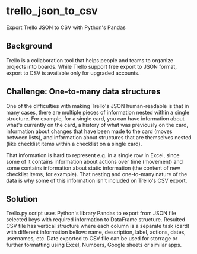 # trello_json_to_csv
Export Trello JSON to CSV with Python's Pandas

## Background
Trello is a collaboration tool that helps people and teams to organize  projects into boards. While Trello support free export to JSON format, export to CSV is available only for upgraded accounts.

## Challenge: One-to-many data structures
One of the difficulties with making Trello's JSON human-readable is that in many cases, there are multiple pieces of information nested within a single structure. For example, for a single card, you can have information about what's currently on the card, a history of what was previously on the card, information about changes that have been made to the card (moves between lists), and information about structures that are themselves nested (like checklist items within a checklist on a single card). 

That information is hard to represent e.g. in a single row in Excel, since some of it contains information about actions over time (movement) and some contains information about static information (the content of new checklist items, for example). That nesting and one-to-many nature of the data is why some of this information isn't included on Trello's CSV export.

## Solution
Trello.py script uses Python's library Pandas to export from JSON file selected keys with required information to DataFrame structure. Resulted CSV file has vertical structure where each column is a separate task (card) with different information bellow: name, description, label, actions, dates, usernames, etc. Date exported to CSV file can be used for storrage or further formatting using Excel, Numbers, Google sheets or similar apps.
